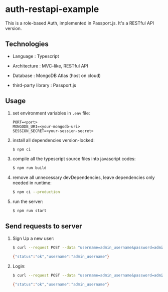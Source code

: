 # auth-restapi-example

This is a role-based Auth, implemented in Passport.js. It's a RESTful API version.

## Technologies

- Language : Typescript

- Architecture : MVC-like, RESTful API

- Database : MongoDB Atlas (host on cloud)

- third-party library : Passport.js

## Usage

1. set environment variables in `.env` file:

    ```.env
    PORT=<port>
    MONGODB_URI=<your-mongodb-uri>
    SESSION_SECRET=<your-session-secret>
    ```

2. install all dependencies version-locked:

    ```bash
    $ npm ci
    ```

3. compile all the typescript source files into javascript codes:

    ```bash
    $ npm run build
    ```

4. remove all unnecessary devDependencies, leave dependencies only needed in runtime:

    ```bash
    $ npm ci --production
    ```

5. run the server:

    ```bash
    $ npm run start
    ```

## Send requests to server

1. Sign Up a new user:

    ```bash
    $ curl --request POST --data "username=admin_username&password=admin_password" http://localhost:<port>/auth/sign-up

    {"status":"ok","username":"admin_username"}
    ```

2. Login:

    ```bash
    $ curl --request POST --data "username=admin_username&password=admin_password" http://localhost:<port>/auth/login

    {"status":"ok","username":"admin_username"}
    ```
